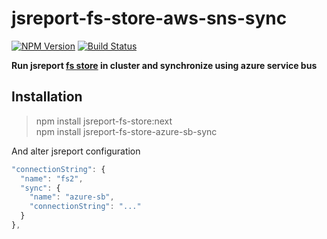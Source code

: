 # jsreport-fs-store-aws-sns-sync
[![NPM Version](http://img.shields.io/npm/v/jsreport-fs-store-azure-sb-sync.svg?style=flat-square)](https://npmjs.com/package/jsreport-fs-store-azure-sb-sync)
[![Build Status](https://travis-ci.org/jsreport/jsreport-fs-store-azure-sb-sync.png?branch=master)](https://travis-ci.org/jsreport/jsreport-fs-store-azure-sb-sync)

**Run jsreport [fs store](https://github.com/jsreport/jsreport-fs-store) in cluster and synchronize using azure service bus**


## Installation

> npm install jsreport-fs-store:next    
> npm install jsreport-fs-store-azure-sb-sync

And alter jsreport configuration 
```js
"connectionString": { 
  "name": "fs2",
  "sync": {
    "name": "azure-sb",
    "connectionString": "..."    
  }
},	
```